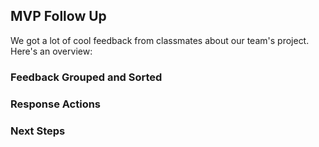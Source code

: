 ## MVP Follow Up
We got a lot of cool feedback from classmates about our team's project. Here's an overview:

### Feedback Grouped and Sorted
### Response Actions
### Next Steps